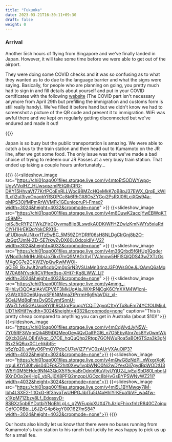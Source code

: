 ```yaml
---
title: "Fukuoka"
date: 2023-03-21T16:30:11+09:30
draft: false
weight: 0
---
```

### Arrival
Another 5ish hours of flying from Singapore and we've finally landed in Japan. However, it will take some time before we were able to get out of the airport.

They were doing some COVID checks and it was so confusing as to what they wanted us to do due to the language barrier and what the signs were saying. Basically, for people who are planning on going, you pretty much had to sign in and fill details about yourself and put in your COVID certificates with the following [website](https://www.digital.go.jp/en/services/visit_japan_web-en/) (The COVID part isn't necessary anymore from April 29th but prefilling the immigration and customs form is still really handy). We've filled it before hand but we didn't know we had to screenshot a picture of the QR code and present it to immigration. WiFi was awful there and we kept on regularly getting disconnected but we've endured and made it out!

{{<externimg src="https://chi01pap001files.storage.live.com/y4mNnddv7uZBT0Zsk9Dq_lWZPG73RH1osvu3CnF9g9cdFIuixCaVXpe2x69tbKhbZgEWaYGZZHbUB587F8B6dvCGmCZEK3pgv7xATsYuj2BD2-WcDVLI5GOz8EwZNFT1clbgmK18u7ub-3VT2ENh0WHZv8CpdmJ0qhFW3HrzYpwUxDb5ZNDnONnRh-5HqRTgJK6?width=1980&height=2640&cropmode=none" height="auto" width="300px" caption="Outside the airport and in front of the vending machines!">}}

Japan is so busy but the public transportation is amazing. We were able to catch a bus to the train station and then head out to Kumamoto on the JR line, after we got some food. The only issue was that we've made a bad choice of trying to redeem our JR Passes at a very busy train station. That ended up taking a couple hours unfortunately...

{{<slideshow >}}
  {{<slideshow_image src="https://chi01pap001files.storage.live.com/y4mtoEt5ODWYwpg-UgyVVqlHZ_HUwsqszmPEtQIhCPG-DKY15HhyaVf77KrfPCoEnRLLWoc98MZcHQeMkK7oB8pJ37EWX_QrqE_kWIfLxfi2uI3iyxOoaqbYRSOPCc8k6RhGlt8OsZYGoi2PsRXl06LcjXQs94a-pMPS3OjfMPmRrWVMFk1GEuniopruPi-Fmad?width=3024&height=4032&cropmode=none" >}}
  {{<slideshow_image src="https://chi01pap001files.storage.live.com/y4m6DuwK2accjYwEBWqKTz59MP-joiSJ5cRYPZTWkZFjrDOyvma8Iip3LswdkA0DKiWFH2ZwlzKmNWYs5xlaRdClYH1HrEKQqYokCRXf6-uFUDiovAUNtxv1TzEwBC_5M59ZDYDRff06sH8NLDgCIrGnj8b2O-JzGgt7JmN-ZD-5E7rkwZvDX60LOdcoldIV-V2?width=3024&height=4032&cropmode=none" >}}
  {{<slideshow_image src="https://chi01pap001files.storage.live.com/y4m36Qrbd5f6HUp1QqderWNod3cMrIHrJ6bjJoZikxl7mQSMAGrXyITWJmow5HFlSQiQDS43wZXTzGsMXgCG7e2CKWZVpQwRwMWOi-qCiE8_BxJwJt2nafIcdbQm0pSrN3VSUaMn34nzJ3F0WsG0eJjJQAmQ6aMqM70A6NYvckRCVPfenBsp-XHt7-Kg8LWW_Lj?width=3024&height=4032&cropmode=none" >}}
  {{<slideshow_image src="https://chi01pap001files.storage.live.com/y4mmg_-RHhLyl3QOAqIAkVEPV6F3MkUgAIsJWXtRNjCgK6CfnXXM4W1cni-y3WzXS0Oe6UgvoSF6NtMmaZtPrrmHIg9VaVDiz_xI-5CelJMd8qFmsOyQ50ymfSnnU-iWqZLfv65GAUaio8Yj1hRQUgrPougcYCQiT2gvqC1tyYTx8uEm74YCfOUMjuLUDThKHjf?width=3024&height=4032&cropmode=none" caption="This is pretty cheap compared to anything you can get in Australia (about $10)!">}}
  {{<slideshow_image src="https://chi01pap001files.storage.live.com/y4mCqWydJyN5W-7Y05RF3iVqmQjk4B9jDQMeoOey4QvDalfPGI6_n7O5EbyAtnr7os8Yv0wmWkQXcb3GALOE4VAgc_Q7OE_hqQuQhp2Rtgp7GONWuRoa5aBOt6TSza3k3gNfNx25Q6ux0CLehkjbt5-b5zYp20_wWyO6PmOYPdoCU7eViZ7YVC0zAUrVXAuOiP3?width=4032&height=3024&cropmode=none">}}
  {{<slideshow_image src="https://chi01pap001files.storage.live.com/y4mQwG8zNdPI_nWxgrXoKrrquLKtYI30hvijs04DFpkZ2hit0Xvw1vqbWNO0Ni2wDYexOiI7gydBpWODtU3W5Yj0M5EHdc9NN43QdX5Y5cVaBrOdnb9KuVtyUYjU2J_ivEajSbD80LnbqIJ9XnDOp2eKHgE_ybRJj0X8PFQ2mzgpUGOzc8bHvGsBYPSWNvWZ21I?width=4032&height=3024&cropmode=none">}}
  {{<slideshow_image src="https://chi01pap001files.storage.live.com/y4ml5L1BYMwqy7jM-lbh4LSXE2-1ltOxG-9f3hvqTwUHPGJibITu5U4xHhIYrKEua1bVF_wa4fw-x1XpM71Zbzv8Lf_EdqssvD-8SBXz5pb6YDotbjYNqBhLgLs_g2WEupixXUX47hJizipFhivxfnIzR840CZoiquCdfCORBbi_L6JZrG4p6kgY0lX1627mS84?width=3024&height=4032&cropmode=none">}}
{{</slideshow >}}

Our hosts also kindly let us know that there were no buses running from Kumamoto's train station to his ranch but luckily he was happy to pick us up for a small fee.
